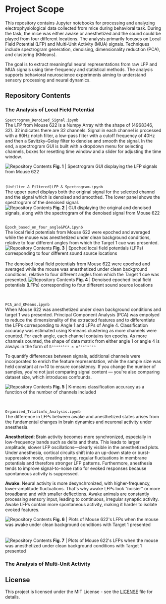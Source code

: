 # Project Scope
This repository contains Jupyter notebooks for processing and analyzing electrophysiological data collected from mice during behavioral task. During the task, the mice was either awake or anesthetized and the sound could be played from four different locations. The analysis primarily focuses on Local Field Potential (LFP) and Multi-Unit Activity (MUA) signals. Techniques include spectrogram generation, denoising, dimensionality reduction (PCA), and clustering (KMeans).



The goal is to extract meaningful neural representations from raw LFP and MUA signals using time-frequency and statistical methods. The analysis supports behavioral neuroscience experiments aiming to understand sensory processing and neural dynamics.

## Repository Contents

### The Analysis of Local Field Potential 
`Spectrogram_Denoised_Signal.ipynb`
<br>
The LFP from Mouse 622 is a Numpy Array with the shape of (4968346, 32). 32 indicates there are 32 channels. Signal in each channel is processed with a 60Hz notch filter, a low-pass filter with a cutoff frequency of 40Hz and then a Savitzky–Golay filter to denoise and smooth the signal. In the end, a spectrogram GUI is built with a dropdown menu for selecting channels, boxes for resetting time window and a slider for adjusting the time window. 

![Repository Contents](Spectrogram_Denoised_Signal.png)
**Fig. 1** | Spectrogram GUI displaying the LFP signals from Mouse 622
<br><br><br>
`(Unfilter & Filtered)LFP & Spectrogram.ipynb`
<br>
The upper panel displays both the original signal for the selected channel and the signal which is denoised and smoothed. The lower panel shows the spectrogram of the denoised signal.  
![Repository Contents](unfiltered_filtered_lfp_spectrogram.png)
**Fig. 2** | GUI displaying the original and denoised signals, along with the spectrogram of the denoised signal from Mouse 622
<br><br>

`Epoch_based_on_four_angle&PCA.ipynb`
<br>
The local field potentials from Mouse 622 were epoched and averaged while the mouse was anesthetized under clean background conditions, relative to four different angles from which the Target 1 cue was presented.
![Repository Contents](Epoch_1.png)
**Fig. 3** | Epoched local field potentials (LFPs) corresponding to four different sound source locations
<br><br>
The denoised local field potentials from Mouse 622 were epoched and averaged while the mouse was anesthetized under clean background conditions, relative to four different angles from which the Target 1 cue was presented.
![Repository Contents](Epoch_2.png)
**Fig. 4** | Denoised epoched local field potentials (LFPs) corresponding to four different sound source locations
<br><br><br>


`PCA_and_KMeans.ipynb`
<br>
When Mouse 622 was anesthetized under clean background conditions and target 1 was presented. Principal Component Analysis (PCA) was empolyed to reduce the dimensionality of the extracted features and to differentiate the LFPs corresponding to Angle 1 and LFPs of Angle 4. Classification accuracy was estimated using K-means clustering as more channels were counted. For each angle, each channel contains ten epochs. As more channels counted, the shape of data matrix from either angle 1 or angle 4 is always in the form of `ℝⁿˢᵃᵐᵖˡᵉˢ × mᶠᵉᵃᵗᵘʳᵉˢ`



To quantify differences between signals, additional channels were incorporated to enrich the feature representation, while the sample size was held constant at 
n=10 to ensure consistency. If you change the number of samples, you're not just comparing signal content — you're also comparing dataset size, which introduces confounds.

![Repository Contents](lfp_pca.png)
**Fig. 5** | K-means classification accuracy as a function of the number of channels included
<br><br><br>

`Organized_Trialinfo_Analysis.ipynb`
<br>
The difference in LFPs between awake and anesthetized states arises from the fundamental changes in brain dynamics and neuronal activity under anesthesia.

**Anesthetized**: Brain activity becomes more synchronized, especially in low-frequency bands such as delta and theta. This leads to larger amplitude, slower LFP oscillations—clearly visible in the anesthetized plots. Under anesthesia, cortical circuits shift into an up-down state or burst-suppression mode, creating strong, regular fluctuations in membrane potentials and therefore stronger LFP patterns. Furthermore, anesthesia tends to improve signal-to-noise ratio for evoked responses because spontaneous activity is suppressed.

**Awake**: Neural activity is more desynchronized, with higher-frequency, lower-amplitude fluctuations. That's why awake LFPs look “noisier” or more broadband and with smaller deflections. Awake animals are constantly processing sensory input, leading to continuous, irregular synaptic activity. Awake LFPs contain more spontaneous activity, making it harder to isolate evoked features.

![Repository Contents](organized_awake.png)
**Fig. 6** | Plots of Mouse 622's LFPs when the mouse was awake under clean background conditions with Target 1 presented
<br><br><br>
![Repository Contents](Organized_anesthetized.png)
**Fig. 7** | Plots of Mouse 622's LFPs when the mouse was anesthetized under clean background conditions with Target 1 presented

### The Analysis of Multi-Unit Activity 

## License

This project is licensed under the MIT License - see the [LICENSE](LICENSE) file for details.